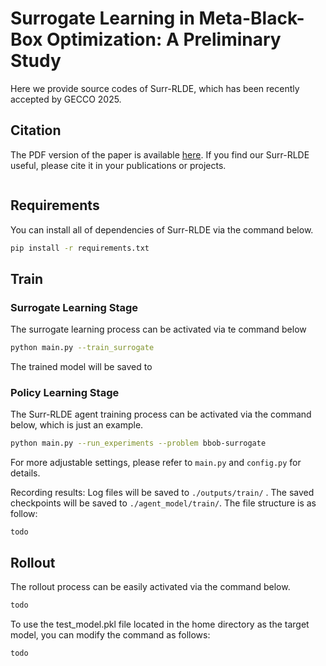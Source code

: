 # Surrogate Learning in Meta-Black-Box Optimization: A Preliminary Study

Here we provide source codes of Surr-RLDE, which has been recently accepted by GECCO 2025.

## Citation

The PDF version of the paper is available [here](https://arxiv.org/abs/2503.18060 ). If you find our Surr-RLDE useful, please cite it in your publications or projects.

```latex

```

## Requirements

You can install all of dependencies of Surr-RLDE via the command below.

```bash
pip install -r requirements.txt
```

## Train

### Surrogate Learning Stage

The surrogate learning process can be activated via te command below

~~~bash
python main.py --train_surrogate 
~~~

The trained model will be saved to


### Policy Learning Stage

The Surr-RLDE agent training process can be activated via the command below, which is just an example.

```bash
python main.py --run_experiments --problem bbob-surrogate 
```

For more adjustable settings, please refer to `main.py` and `config.py` for details.

Recording results: Log files will be saved to `./outputs/train/` . The saved checkpoints will be saved to `./agent_model/train/`. The file structure is as follow:

```
todo
```

## Rollout

The rollout process can be easily activated via the command below.

```bash
todo
```

To use the test_model.pkl file located in the home directory as the target model, you can modify the command as follows:

```bash
todo 
```
